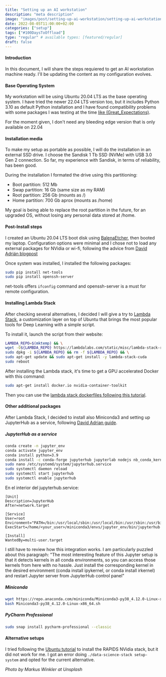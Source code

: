 ```yaml
---
title: "Setting up an AI workstation"
description: "meta description"
image: "images/post/setting-up-ai-workstation/setting-up-ai-workstation.jpg"
date: 2022-08-05T11:00:00+02:00
categories: ["setup"]
tags: ["#100DaysToOffload"]
type: "regular" # available types: [featured/regular]
draft: false
---
```

#### Introduction

In this document, I will share the  steps requiered to get an AI workstation machine ready. I'll be updating the content as my configuration evolves.

#### Base Operating System

My workstation will be using Ubuntu 20.04 LTS as the base operating system. I have tried the newer 22.04 LTS version too, but it includes Python 3.10 as default Python installation and I have found compatibility problems with some packages I was testing at the time [like (Great_Expectations)](https://greatexpectations.io).

For the moment given, I don't need any bleeding edge version that is only available on 22.04

#### Installation media

To make my setup as portable as possible, I will do the installation in an external SSD drive. I choose the Sandisk 1 Tb SSD (NVMe) with USB 3.0 Gen 2 connection. So far, my experience with Sandisk, in terms of reliability, has been good.

During the installation I formated the drive using this partitioning:

- Boot partition: 512 Mb
- Swap partition: 16 Gb (same size as my RAM)
- Root partition: 256 Gb (mounts as /)
- Home partition: 700 Gb aprox (mounts as /home)

My goal is being able to replace the root partition in the future, for an upgraded OS, without losing any personal data stored at /home.

#### Post-Install steps

I created an Ubuntu 20.04 LTS boot disk using [BalenaEtcher](https://www.balena.io/etcher/), then booted my laptop. Configuration options were minimal and I chose not to load any external packages for NVidia or wi-fi, following the advice from [David Adrián blogpost](https://davidadrian.cc/definitive-data-scientist-setup/)

Once system was installed, I installed the following packages:
```sh
sudo pip install net-tools
sudo pip install openssh-server
```

net-tools offers `ifconfig` command and openssh-server is a must for remote configuration.

#### Installing Lambda Stack

After checking several alternatives, I decided I will give a try to [Lambda Stack](https://lambdalabs.com/lambda-stack-deep-learning-software), a customization layer on top of Ubuntu that brings the most popular tools for Deep Learning with a simple script.

To install it, launch the script from their website:

```sh
LAMBDA_REPO=$(mktemp) && \
wget -O${LAMBDA_REPO} https://lambdalabs.com/static/misc/lambda-stack-repo.deb && \
sudo dpkg -i ${LAMBDA_REPO} && rm -f ${LAMBDA_REPO} && \
sudo apt-get update && sudo apt-get install -y lambda-stack-cuda
sudo reboot
```

After installing the Lambda stack, it's time to get a GPU accelerated Docker with this command:

```sh
sudo apt-get install docker.io nvidia-container-toolkit
```

Then you can use the [lambda stack dockerfiles following this tutorial](https://lambdalabs.com/blog/set-up-a-tensorflow-gpu-docker-container-using-lambda-stack-dockerfile/).

#### Other additional packages

After Lambda Stack, I decided to install also Miniconda3 and setting up JupyterHub as a service, following [David Adrian guide](https://davidadrian.cc/definitive-data-scientist-setup/).


##### JupyterHub as a service

```sh
conda create -n jupyter_env
conda activate jupyter_env
conda install python=3.9
conda install -c conda-forge jupyterhub jupyterlab nodejs nb_conda_kernels
sudo nano /etc/systemd/system/jupyterhub.service
sudo systemctl daemon reload
sudo systemctl start jupyterhub
sudo systemctl enable jupyterhub
```

En el interior del jupyterhub.service:

```systemd
[Unit]
Description=JupyterHub
After=network.target

[Service]
User=root
Environment="PATH=/bin:/usr/local/sbin:/usr/local/bin:/usr/sbin:/usr/bin:/home/<your_user>/miniconda3/envs/jupyter_env/bin:/home/<your_user>/miniconda3/bin"
ExecStart=/home/<your_user>/miniconda3/envs/jupyter_env/bin/jupyterhub

[Install]
WantedBy=multi-user.target
```

I still have to review how this integration works. I am particularly puzzled about this paragraph:
"The most interesting feature of this Jupyter setup is that it detects kernels in all conda environments, so you can access those kernels from here with no hassle. Just install the corresponding kernel in the desired environment (conda install ipykernel, or conda install irkernel) and restart Jupyter server from JupyterHub control panel"

##### Miniconda

```sh
wget https://repo.anaconda.com/miniconda/Miniconda3-py38_4.12.0-Linux-x86_64.sh
bash Miniconda3-py38_4.12.0-Linux-x86_64.sh
```

##### PyCharm Professional

```sh
sudo snap install pycharm-professional --classic
```

#### Alternative setups

I tried following the [Ubuntu tutorial](https://ubuntu.com/blog/ubuntu-nvidia-rapids) to install the RAPIDS NVidia stack, but it did not work for me. I got an error doing `./data-science-stack setup-system` and opted for the current alternative.

_Photo by Markus Winkler at Unsplash_
